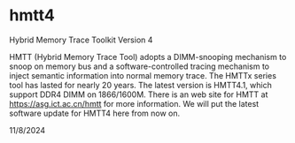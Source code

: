 # hmtt4
Hybrid Memory Trace Toolkit Version 4

HMTT (Hybrid Memory Trace Tool) adopts a DIMM-snooping mechanism to snoop on memory bus and a software-controlled tracing mechanism to inject semantic information into normal memory trace. The HMTTx series tool has lasted for nearly 20 years. The latest version is HMTT4.1, which support DDR4 DIMM on 1866/1600M. 
There is an web site for HMTT at https://asg.ict.ac.cn/hmtt for more information.
We will put the latest software update for HMTT4 here from now on.

11/8/2024


